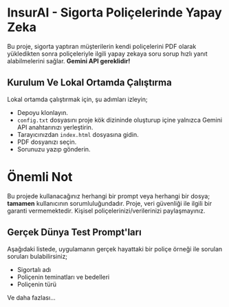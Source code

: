# InsurAI - Sigorta Poliçelerinde Yapay Zeka

Bu proje, sigorta yaptıran müşterilerin kendi poliçelerini PDF olarak yükledikten sonra poliçeleriyle ilgili yapay zekaya soru sorup hızlı yanıt alabilmelerini sağlar. <strong>Gemini API gereklidir!</strong> 

## Kurulum Ve Lokal Ortamda Çalıştırma

Lokal ortamda çalıştırmak için, şu adımları izleyin;

- Depoyu klonlayın.
- ``config.txt`` dosyasını proje kök dizininde oluşturup içine yalnızca Gemini API anahtarınızı yerleştirin.
- Tarayıcınızdan ``index.html`` dosyasına gidin.
- PDF dosyanızı seçin.
- Sorunuzu yazıp gönderin.

# <strong>Önemli Not</strong>

Bu projede kullanacağınız herhangi bir prompt veya herhangi bir dosya; <strong>tamamen</strong> kullanıcının sorumluluğundadır. Proje, veri güvenliği ile ilgili bir garanti vermemektedir. Kişisel poliçelerinizi/verilerinizi paylaşmayınız.

## Gerçek Dünya Test Prompt'ları

Aşağıdaki listede, uygulamanın gerçek hayattaki bir poliçe örneği ile sorulan soruları bulabilirsiniz; 

- Sigortalı adı
- Poliçenin teminatları ve bedelleri
- Poliçenin türü
 
Ve daha fazlası...
